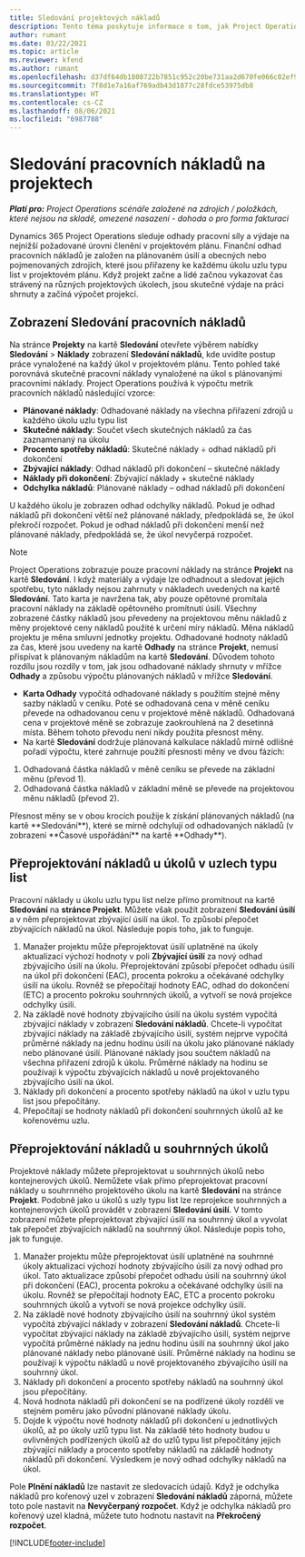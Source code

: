 ```yaml
---
title: Sledování projektových nákladů
description: Tento téma poskytuje informace o tom, jak Project Operations sleduje vývoj pracovních nákladů a výdajů na projekt.
author: rumant
ms.date: 03/22/2021
ms.topic: article
ms.reviewer: kfend
ms.author: rumant
ms.openlocfilehash: d37df64db1808722b7851c952c20be731aa2d670fe066c02ef90386712487407
ms.sourcegitcommit: 7f8d1e7a16af769adb43d1877c28fdce53975db8
ms.translationtype: HT
ms.contentlocale: cs-CZ
ms.lasthandoff: 08/06/2021
ms.locfileid: "6987788"
---
```

# <a name="labor-cost-tracking-on-projects"></a>Sledování pracovních nákladů na projektech

_**Platí pro:** Project Operations scénáře založené na zdrojích / položkách, které nejsou na skladě, omezené nasazení - dohoda o pro forma fakturaci_

Dynamics 365 Project Operations sleduje odhady pracovní síly a výdaje na nejnižší požadované úrovni členění v projektovém plánu. Finanční odhad pracovních nákladů je založen na plánovaném úsilí a obecných nebo pojmenovaných zdrojích, které jsou přiřazeny ke každému úkolu uzlu typu list v projektovém plánu. Když projekt začne a lidé začnou vykazovat čas strávený na různých projektových úkolech, jsou skutečné výdaje na práci shrnuty a začíná výpočet projekcí.

## <a name="labor-cost-tracking-view"></a>Zobrazení Sledování pracovních nákladů

Na stránce **Projekty** na kartě **Sledování** otevřete výběrem nabídky **Sledování** > **Náklady** zobrazení **Sledování nákladů**, kde uvidíte postup práce vynaložené na každý úkol v projektovém plánu. Tento pohled také porovnává skutečné pracovní náklady vynaložené na úkol s plánovanými pracovními náklady. Project Operations používá k výpočtu metrik pracovních nákladů následující vzorce:

- **Plánované náklady**: Odhadované náklady na všechna přiřazení zdrojů u každého úkolu uzlu typu list
- **Skutečné náklady**: Součet všech skutečných nákladů za čas zaznamenaný na úkolu
- **Procento spotřeby nákladů**: Skutečné náklady ÷ odhad nákladů při dokončení
- **Zbývající náklady**: Odhad nákladů při dokončení – skutečné náklady
- **Náklady při dokončení**: Zbývající náklady + skutečné náklady
- **Odchylka nákladů**: Plánované náklady – odhad nákladů při dokončení

U každého úkolu je zobrazen odhad odchylky nákladů. Pokud je odhad nákladů při dokončení větší než plánované náklady, předpokládá se, že úkol překročí rozpočet. Pokud je odhad nákladů při dokončení menší než plánované náklady, předpokládá se, že úkol nevyčerpá rozpočet.

>[!NOTE]
> Project Operations zobrazuje pouze pracovní náklady na stránce **Projekt** na kartě **Sledování**. I když materiály a výdaje lze odhadnout a sledovat jejich spotřebu, tyto náklady nejsou zahrnuty v nákladech uvedených na kartě **Sledování**. Tato karta je navržena tak, aby pouze opětovné promítala pracovní náklady na základě opětovného promítnutí úsilí.
Všechny zobrazené částky nákladů jsou převedeny na projektovou měnu nákladů z měny projektové ceny nákladů použité k určení míry nákladů. Měna nákladů projektu je měna smluvní jednotky projektu. Odhadované hodnoty nákladů za čas, které jsou uvedeny na kartě **Odhady** na stránce **Projekt**, nemusí přispívat k plánovaným nákladům na kartě **Sledování**. Důvodem tohoto rozdílu jsou rozdíly v tom, jak jsou odhadované náklady shrnuty v mřížce **Odhady** a způsobu výpočtu plánovaných nákladů v mřížce **Sledování**. 
>
> - **Karta Odhady** vypočítá odhadované náklady s použitím stejné měny sazby nákladů v ceníku. Poté se odhadovaná cena v měně ceníku převede na odhadovanou cenu v projektové měně nákladů. Odhadovaná cena v projektové měně se zobrazuje zaokrouhlená na 2 desetinná místa. Během tohoto převodu není nikdy použita přesnost měny. 
> - Na kartě **Sledování** dodržuje plánovaná kalkulace nákladů mírně odlišné pořadí výpočtu, které zahrnuje použití přesnosti měny ve dvou fázích: 
   ><ol>
   ><li>Odhadovaná částka nákladů v měně ceníku se převede na základní měnu (převod 1).</li>
   ><li>Odhadovaná částka nákladů v základní měně se převede na projektovou měnu nákladů (převod 2). </li>
   ></ol>
   >Přesnost měny se v obou krocích použije k získání plánovaných nákladů (na kartě **Sledování**), které se mírně odchylují od odhadovaných nákladů (v zobrazení **Časové uspořádání** na kartě **Odhady**). 
   
## <a name="reprojecting-costs-on-leaf-node-tasks"></a>Přeprojektování nákladů u úkolů v uzlech typu list

Pracovní náklady u úkolu uzlu typu list nelze přímo promítnout na kartě **Sledování** na **stránce Projekt**. Můžete však použít zobrazení **Sledování úsilí** a v něm přeprojektovat zbývající úsilí na úkol. To způsobí přepočet zbývajících nákladů na úkol. Následuje popis toho, jak to funguje.

1. Manažer projektu může přeprojektovat úsilí uplatněné na úkoly aktualizací výchozí hodnoty v poli **Zbývající úsilí** za nový odhad zbývajícího úsilí na úkolu. Přeprojektování způsobí přepočet odhadu úsilí na úkol při dokončení (EAC), procenta pokroku a očekávané odchylky úsilí na úkolu. Rovněž se přepočítají hodnoty EAC, odhad do dokončení (ETC) a procento pokroku souhrnných úkolů, a vytvoří se nová projekce odchylky úsilí.
2. Na základě nové hodnoty zbývajícího úsilí na úkolu systém vypočítá zbývající náklady v zobrazení **Sledování nákladů**. Chcete-li vypočítat zbývající náklady na základě zbývajícího úsilí, systém nejprve vypočítá průměrné náklady na jednu hodinu úsilí na úkolu jako plánované náklady nebo plánované úsilí. Plánované náklady jsou součtem nákladů na všechna přiřazení zdrojů k úkolu. Průměrné náklady na hodinu se používají k výpočtu zbývajících nákladů u nově projektovaného zbývajícího úsilí na úkol.
3. Náklady při dokončení a procento spotřeby nákladů na úkol v uzlu typu list jsou přepočítány.
4. Přepočítají se hodnoty nákladů při dokončení souhrnných úkolů až ke kořenovému uzlu.

## <a name="reprojecting-costs-on-summary-tasks"></a>Přeprojektování nákladů u souhrnných úkolů

Projektové náklady můžete přeprojektovat u souhrnných úkolů nebo kontejnerových úkolů. Nemůžete však přímo přeprojektovat pracovní náklady u souhrnného projektového úkolu na kartě **Sledování** na stránce **Projekt**. Podobně jako u úkolů s uzly typu list lze reprojekce souhrnných a kontejnerových úkolů provádět v zobrazení **Sledování úsilí**. V tomto zobrazení můžete přeprojektovat zbývající úsilí na souhrnný úkol a vyvolat tak přepočet zbývajících nákladů na souhrnný úkol. Následuje popis toho, jak to funguje.

1. Manažer projektu může přeprojektovat úsilí uplatněné na souhrnné úkoly aktualizací výchozí hodnoty zbývajícího úsilí za nový odhad pro úkol. Tato aktualizace způsobí přepočet odhadu úsilí na souhrnný úkol při dokončení (EAC), procenta pokroku a očekávané odchylky úsilí na úkolu. Rovněž se přepočítají hodnoty EAC, ETC a procento pokroku souhrnných úkolů a vytvoří se nová projekce odchylky úsilí.
2. Na základě nové hodnoty zbývajícího úsilí na souhrnný úkol systém vypočítá zbývající náklady v zobrazení **Sledování nákladů**. Chcete-li vypočítat zbývající náklady na základě zbývajícího úsilí, systém nejprve vypočítá průměrné náklady na jednu hodinu úsilí na souhrnný úkol jako plánované náklady nebo plánované úsilí. Průměrné náklady na hodinu se používají k výpočtu nákladů u nově projektovaného zbývajícího úsilí na souhrnný úkol.
3. Náklady při dokončení a procento spotřeby nákladů na souhrnný úkol jsou přepočítány.
4. Nová hodnota nákladů při dokončení se na podřízené úkoly rozdělí ve stejném poměru jako původní plánované náklady úkolu.
5. Dojde k výpočtu nové hodnoty nákladů při dokončení u jednotlivých úkolů, až po úkoly uzlů typu list. Na základě této hodnoty budou u ovlivněných podřízených úkolů až do uzlů typu list přepočítány jejich zbývající náklady a procento spotřeby nákladů na základě hodnoty nákladů při dokončení. Výsledkem je nový odhad odchylky nákladů na úkol. 


Pole **Plnění nákladů** lze nastavit ze sledovacích údajů. Když je odchylka nákladů pro kořenový uzel v zobrazení **Sledování nákladů** záporná, můžete toto pole nastavit na **Nevyčerpaný rozpočet**. Když je odchylka nákladů pro kořenový uzel kladná, můžete tuto hodnotu nastavit na **Překročený rozpočet**.


[!INCLUDE[footer-include](../includes/footer-banner.md)]
